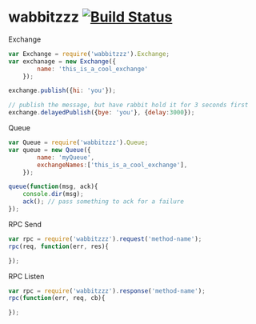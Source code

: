 wabbitzzz  [![Build Status](https://build.deliveryrelay.com/chevett/wabbitzzz/badge)](https://build.deliveryrelay.com/chevett/wabbitzzz)
=========


Exchange
```js
var Exchange = require('wabbitzzz').Exchange;
var exchanage = new Exchange({
		name: 'this_is_a_cool_exchange'
	});

exchange.publish({hi: 'you'});

// publish the message, but have rabbit hold it for 3 seconds first
exchange.delayedPublish({bye: 'you'}, {delay:3000});
```

Queue
```js
var Queue = require('wabbitzzz').Queue;
var queue = new Queue({
		name: 'myQueue',
		exchangeNames:['this_is_a_cool_exchange'],
	});

queue(function(msg, ack){
	console.dir(msg);
	ack(); // pass something to ack for a failure
});
```


RPC Send
```js
var rpc = require('wabbitzzz').request('method-name');
rpc(req, function(err, res){

});
```

RPC Listen
```js
var rpc = require('wabbitzzz').response('method-name');
rpc(function(err, req, cb){

});
```
